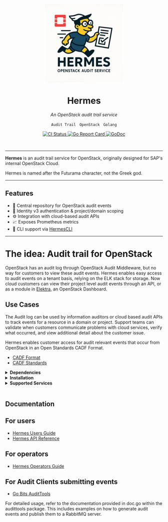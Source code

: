<!-- Logo and Title -->
<div align="center">
  <img src=".github/assets/hermes.png" alt="Hermes Logo" width="250"/>
  <h1>Hermes</h1>
  
  <p><em>An OpenStack audit trail service</em></p>
  <p>
    <code>Audit Trail</code> &nbsp; <code>OpenStack</code> &nbsp; <code>Golang</code>
  </p>

  
  <!-- Badges -->
  <p>
    <a href="https://github.com/sapcc/hermes/actions/workflows/ci.yaml">
      <img src="https://github.com/sapcc/hermes/actions/workflows/ci.yaml/badge.svg" alt="CI Status"/>
    </a>
    <a href="https://goreportcard.com/report/github.com/sapcc/hermes">
      <img src="https://goreportcard.com/badge/github.com/sapcc/hermes" alt="Go Report Card"/>
    </a>
    <a href="https://godoc.org/github.com/sapcc/hermes">
      <img src="https://godoc.org/github.com/sapcc/hermes?status.svg" alt="GoDoc"/>
    </a>
  </p>
  <br/>
</div>

----

**Hermes** is an audit trail service for OpenStack, originally designed for SAP's internal OpenStack Cloud. 

Hermes is named after the Futurama character, not the Greek god.

----

## Features

- 📜 Central repository for OpenStack audit events
- 🔐 Identity v3 authentication & project/domain scoping
- ⚙️ Integration with cloud-based audit APIs
- 📈 Exposes Prometheus metrics
- 🧾 CLI support via [HermesCLI](https://github.com/sapcc/hermescli)

----

# The idea: Audit trail for OpenStack

OpenStack has an audit log through OpenStack Audit Middleware, but no way for customers to view these audit events. Hermes enables 
easy access to audit events on a tenant basis, relying on the ELK stack for storage. Now cloud customers can view their project 
level audit events through an API, or as a module in [Elektra](https://github.com/sapcc/elektra), an OpenStack Dashboard.

## Use Cases

The Audit log can be used by information auditors or cloud based audit APIs to track events for a resource in a domain or project. Support teams can validate when customers communicate problems with cloud services, verify what occurred, and view additional detail about the customer issue.

Hermes enables customer access for audit relevant events that occur from OpenStack in an Open Standards CADF Format.
- [CADF Format](https://www.dmtf.org/sites/default/files/standards/documents/DSP0262_1.0.0.pdf)
- [CADF Standards](http://www.dmtf.org/standards/cadf)


<details>
<summary><strong>Dependencies</strong></summary>

- OpenStack
- [OpenStack Audit Middleware](https://github.com/sapcc/openstack-audit-middleware) - To Generate audit events in a WSGI Pipeline
- RabbitMQ - To queue audit events from OpenStack
- Logstash - To transform and route audit events
- Elasticsearch or Opensearch - To store audit events for the API to query

</details>

<details>
<summary><strong>Installation</strong></summary>

To install Hermes, you can use the Helm charts available at [SAPCC Helm Charts](https://github.com/sapcc/helm-charts/tree/master/openstack/hermes). These charts provide a simple and efficient way to deploy Hermes in a Kubernetes cluster.

In addition to the Helm charts, you can also use the following related repositories and projects to further customize and integrate Hermes into your OpenStack environment:

Related Repositories:
- [OpenStack Audit Middleware](https://github.com/sapcc/openstack-audit-middleware)
- [Hermes CLI Command Line Client](https://github.com/sapcc/hermescli)
- [Hermes Audit Tools for Creation of Events](https://github.com/sapcc/go-bits/tree/master/audittools)
- [GopherCloud Extension for Hermes Audit](https://github.com/sapcc/gophercloud-sapcc/tree/master/audit/v1)
- [SAPCC Go Api Declarations](https://github.com/sapcc/go-api-declarations/tree/main/cadf)

Related Projects:
- [Keystone Event Notifications](https://docs.openstack.org/keystone/pike/advanced-topics/event_notifications.html)

</details>

<details>
<summary><strong>Supported Services</strong></summary>

- [Keystone Identity Service](https://docs.openstack.org/keystone/latest/)
- [Nova Compute Service](https://docs.openstack.org/nova/latest/)
- [Neutron Network Service](https://docs.openstack.org/neutron/latest/)
- [Designate DNS Service](https://docs.openstack.org/designate/latest/)
- [Cinder Block Storage Service](https://docs.openstack.org/cinder/latest/)
- [Manila Shared Filesystem Service](https://docs.openstack.org/manila/latest/)
- [Glance Image Service](https://docs.openstack.org/glance/latest/)
- [Barbican Key Manager Service](https://docs.openstack.org/Barbican/latest/)
- [Ironic Baremetal Service](https://docs.openstack.org/ironic/latest/)
- [Octavia Load Balancer Service](https://docs.openstack.org/octavia/latest/)
- [Limes Quota/Usage Tracking Service](https://github.com/sapcc/limes)
- [Castellum Vertical Autoscaling Service](https://github.com/sapcc/castellum)
- [Keppel Container Image Registry Service](https://github.com/sapcc/keppel)
- [Archer End Point Service](https://github.com/sapcc/archer)
- Cronus Email Service

</details>
</br>

<h2> Documentation </h2>

## For users

- [Hermes Users Guide](./docs/users/index.md)
- [Hermes API Reference](./docs/users/hermes-v1-reference.md)

## For operators

- [Hermes Operators Guide](./docs/operators/operators-guide.md)

## For Audit Clients submitting events

- [Go Bits AuditTools](https://github.com/sapcc/go-bits/tree/master/audittools)

For detailed usage, refer to the documentation provided in doc.go within the audittools package. This includes examples on how to generate audit events and publish them to a RabbitMQ server.
